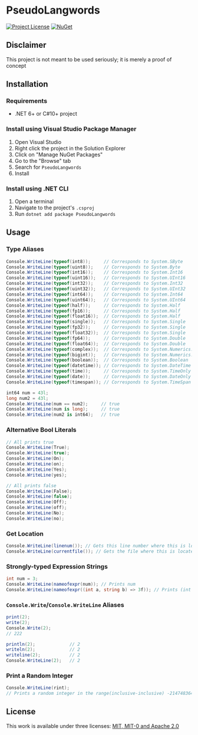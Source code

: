 # PseudoLangwords
[![Project License](https://img.shields.io/badge/license-MIT%20OR%20MIT--0%20OR%20Apache--2.0-green?style=flat-square "License")](https://github.com/Arthri/PseudoLangwords/blob/a0c140b1f73c567db5ba2d1df1a6514f578fad00/LICENSE) [![NuGet](https://img.shields.io/nuget/v/PseudoLangwords?style=flat-square "Latest NuGet Release")](https://www.nuget.org/packages/PseudoLangwords/latest)

## Disclaimer
This project is not meant to be used seriously; it is merely a proof of concept

## Installation

### Requirements
- .NET 6+ or C#10+ project

### Install using Visual Studio Package Manager
1. Open Visual Studio
1. Right click the project in the Solution Explorer
1. Click on "Manage NuGet Packages"
1. Go to the "Browse" tab
1. Search for `PseudoLangwords`
1. Install

### Install using .NET CLI
1. Open a terminal
1. Navigate to the project's `.csproj`
1. Run `dotnet add package PseudoLangwords`

## Usage

### Type Aliases
```cs
Console.WriteLine(typeof(int8));     // Corresponds to System.SByte
Console.WriteLine(typeof(uint8));    // Corresponds to System.Byte
Console.WriteLine(typeof(int16));    // Corresponds to System.Int16
Console.WriteLine(typeof(uint16));   // Corresponds to System.UInt16
Console.WriteLine(typeof(int32));    // Corresponds to System.Int32
Console.WriteLine(typeof(uint32));   // Corresponds to System.UInt32
Console.WriteLine(typeof(int64));    // Corresponds to System.Int64
Console.WriteLine(typeof(uint64));   // Corresponds to System.UInt64
Console.WriteLine(typeof(half));     // Corresponds to System.Half
Console.WriteLine(typeof(fp16));     // Corresponds to System.Half
Console.WriteLine(typeof(float16));  // Corresponds to System.Half
Console.WriteLine(typeof(single));   // Corresponds to System.Single
Console.WriteLine(typeof(fp32));     // Corresponds to System.Single
Console.WriteLine(typeof(float32));  // Corresponds to System.Single
Console.WriteLine(typeof(fp64));     // Corresponds to System.Double
Console.WriteLine(typeof(float64));  // Corresponds to System.Double
Console.WriteLine(typeof(complex));  // Corresponds to System.Numerics.Complex
Console.WriteLine(typeof(bigint));   // Corresponds to System.Numerics.BigInteger
Console.WriteLine(typeof(boolean));  // Corresponds to System.Boolean
Console.WriteLine(typeof(datetime)); // Corresponds to System.DateTime
Console.WriteLine(typeof(time));     // Corresponds to System.TimeOnly
Console.WriteLine(typeof(date));     // Corresponds to System.DateOnly
Console.WriteLine(typeof(timespan)); // Corresponds to System.TimeSpan

int64 num = 43l;
long num2 = 43l;
Console.WriteLine(num == num2);     // true
Console.WriteLine(num is long);     // true
Console.WriteLine(num2 is int64);   // true
```

### Alternative Bool Literals
```cs
// All prints true
Console.WriteLine(True);
Console.WriteLine(true);
Console.WriteLine(On);
Console.WriteLine(on);
Console.WriteLine(Yes);
Console.WriteLine(yes);

// All prints false
Console.WriteLine(False);
Console.WriteLine(false);
Console.WriteLine(Off);
Console.WriteLine(off);
Console.WriteLine(No);
Console.WriteLine(no);
```

### Get Location
```cs
Console.WriteLine(linenum()); // Gets this line number where this is located
Console.WriteLine(currentfile()); // Gets the file where this is located
```

### Strongly-typed Expression Strings
```cs
int num = 3;
Console.WriteLine(nameofexpr(num)); // Prints num
Console.WriteLine(nameofexpr((int a, string b) => 3f)); // Prints (int a, string b) => 3f
```

### `Console.Write`/`Console.WriteLine` Aliases
```cs
print(2);
write(2);
Console.Write(2);
// 222

println(2);             // 2
writeln(2);             // 2
writeline(2);           // 2
Console.WriteLine(2);   // 2
```

### Print a Random Integer
```cs
Console.WriteLine(rint);
// Prints a random integer in the range(inclusive-inclusive) -2147483648..2147483647
```

## License
This work is available under three licenses: [MIT, MIT-0 and Apache 2.0](https://github.com/Arthri/PseudoLangwords/blob/a0c140b1f73c567db5ba2d1df1a6514f578fad00/LICENSE)
